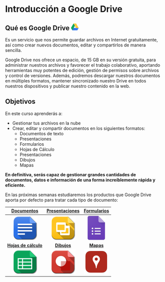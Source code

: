 # Introducción a Google Drive

## Qué es Google Drive ![](images/25px-Google_Drive_Logo.svg.png)

Es un servicio que nos permite guardar archivos en Internet
gratuitamente, así como crear nuevos documentos, editar y compartirlos
de manera sencilla.

Google Drive nos ofrece un espacio, de 15 GB en su versión gratuita,
para administrar nuestros archivos y favorecer el trabajo colaborativo,
aportando herramientas muy potentes de edición, gestión de permisos
sobre archivos y control de versiones. Además, podremos descargar
nuestros documentos en múltiples formatos, mantener sincronizado nuestro
Drive en todos nuestros dispositivos y publicar nuestro contenido en la
web.

## Objetivos

En este curso aprenderás a:
-  Gestionar tus archivos en la nube
-   Crear, editar y compartir documentos en los siguientes formatos:
    -   Documentos de texto
    -   Presentaciones
    -   Formularios
    -   Hojas de Cálculo
    -   Presentaciones
    -   Dibujos
    -   Mapas

**En definitiva, serás capaz de gestionar grandes cantidades de
documentos, datos e información de una forma increíblemente rápida y
eficiente.**

En las próximas semanas estudiaremos los productos que Google Drive
aporta por defecto para tratar cada tipo de documento:

|       [Documentos](https://www.google.es/intl/es/docs/about/)       | [Presentaciones](https://www.google.es/intl/es/slides/about/) |  [Formularios](https://www.google.es/intl/es/forms/about/)  |
|:-------------------------------------------------------------------:|:-------------------------------------------------------------:|:-----------------------------------------------------------:|
|                  ![](images/80px-Google_Docs.png)                   |           ![](images/80px-Google_Presentations.png)           |              ![](images/60px-Google_Forms.png)              |
| **[Hojas de cálculo](https://www.google.es/intl/es/sheets/about/)** |       **[Dibujos](https://docs.google.com/drawings/)**        | **[Mapas](https://www.google.com/maps/d/?hl=en_US&app=mp)** |
|                 ![](images/80px-Google_Sheets.png)                  |             ![](images/80px-Google_Drawings.png)              |             ![](images/80px-Google_My_Maps.png)             |
